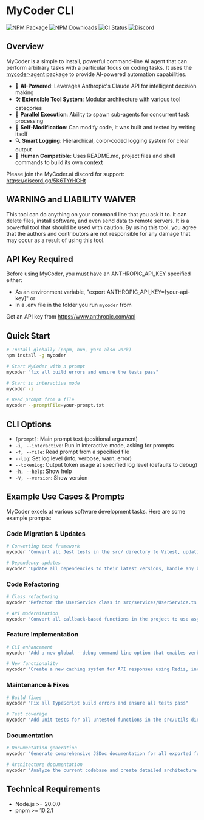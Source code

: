 # MyCoder CLI

[![NPM Package][npm]][npm-url]
[![NPM Downloads][npm-downloads]][npmtrends-url]
[![CI Status][ci]][ci-url]
[![Discord][discord]][discord-url]

## Overview

MyCoder is a simple to install, powerful command-line AI agent that can perform arbitrary tasks with a particular focus on coding tasks. It uses the [mycoder-agent](https://www.npmjs.com/package/mycoder-agent) package to provide AI-powered automation capabilities.

- 🤖 **AI-Powered**: Leverages Anthropic's Claude API for intelligent decision making
- 🛠️ **Extensible Tool System**: Modular architecture with various tool categories
- 🔄 **Parallel Execution**: Ability to spawn sub-agents for concurrent task processing
- 📝 **Self-Modification**: Can modify code, it was built and tested by writing itself
- 🔍 **Smart Logging**: Hierarchical, color-coded logging system for clear output
- 👤 **Human Compatible**: Uses README.md, project files and shell commands to build its own context

Please join the MyCoder.ai discord for support: https://discord.gg/5K6TYrHGHt

## WARNING and LIABILITY WAIVER

This tool can do anything on your command line that you ask it to. It can delete files, install software, and even send data to remote servers. It is a powerful tool that should be used with caution. By using this tool, you agree that the authors and contributors are not responsible for any damage that may occur as a result of using this tool.

## API Key Required

Before using MyCoder, you must have an ANTHROPIC_API_KEY specified either:

- As an environment variable, "export ANTHROPIC_API_KEY=[your-api-key]" or
- In a .env file in the folder you run `mycoder` from

Get an API key from https://www.anthropic.com/api

## Quick Start

```bash
# Install globally (pnpm, bun, yarn also work)
npm install -g mycoder

# Start MyCoder with a prompt
mycoder "fix all build errors and ensure the tests pass"

# Start in interactive mode
mycoder -i

# Read prompt from a file
mycoder --promptFile=your-prompt.txt
```

## CLI Options

- `[prompt]`: Main prompt text (positional argument)
- `-i, --interactive`: Run in interactive mode, asking for prompts
- `-f, --file`: Read prompt from a specified file
- `--log`: Set log level (info, verbose, warn, error)
- `--tokenLog`: Output token usage at specified log level (defaults to debug)
- `-h, --help`: Show help
- `-V, --version`: Show version

## Example Use Cases & Prompts

MyCoder excels at various software development tasks. Here are some example prompts:

### Code Migration & Updates

```bash
# Converting test framework
mycoder "Convert all Jest tests in the src/ directory to Vitest, updating any necessary configuration files and dependencies"

# Dependency updates
mycoder "Update all dependencies to their latest versions, handle any breaking changes, and ensure all tests pass"
```

### Code Refactoring

```bash
# Class refactoring
mycoder "Refactor the UserService class in src/services/UserService.ts to use the repository pattern, update all files that use this class, and ensure tests pass"

# API modernization
mycoder "Convert all callback-based functions in the project to use async/await, update tests accordingly"
```

### Feature Implementation

```bash
# CLI enhancement
mycoder "Add a new global --debug command line option that enables verbose logging throughout the application"

# New functionality
mycoder "Create a new caching system for API responses using Redis, including configuration options and unit tests"
```

### Maintenance & Fixes

```bash
# Build fixes
mycoder "Fix all TypeScript build errors and ensure all tests pass"

# Test coverage
mycoder "Add unit tests for all untested functions in the src/utils directory, aiming for 80% coverage"
```

### Documentation

```bash
# Documentation generation
mycoder "Generate comprehensive JSDoc documentation for all exported functions and update the API documentation in the docs/ directory"

# Architecture documentation
mycoder "Analyze the current codebase and create detailed architecture documentation including component diagrams and data flow"
```

## Technical Requirements

- Node.js >= 20.0.0
- pnpm >= 10.2.1

[npm]: https://img.shields.io/npm/v/mycoder
[npm-downloads]: https://img.shields.io/npm/dw/mycoder
[npm]: https://img.shields.io/npm/v/mycoder
[npm-url]: https://www.npmjs.com/package/mycoder
[npm-downloads]: https://img.shields.io/npm/dw/mycoder
[npmtrends-url]: https://www.npmtrends.com/mycoder
[ci]: https://img.shields.io/github/checks-status/bhouston/mycoder/main
[ci-url]: https://github.com/bhouston/mycoder/actions
[discord]: https://img.shields.io/discord/1339025847331328000
[discord-url]: https://discord.gg/5K6TYrHGHt
